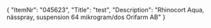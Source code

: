 {
  "ItemNr": "045623",
  "Title": "test",
  "Description": "Rhinocort Aqua, nässpray, suspension 64 mikrogram/dos Orifarm AB"
}